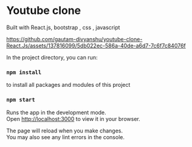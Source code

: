 # Youtube clone 
Built with React.js, bootstrap , css , javascript

https://github.com/gautam-divyanshu/youtube-clone-React.Js/assets/137816099/5db022ec-586a-40de-a6d7-7c6f7c84076f

In the project directory, you can run:

### `npm install`

to install all packages and modules of this project


### `npm start`

Runs the app in the development mode.\
Open [http://localhost:3000](http://localhost:3000) to view it in your browser.

The page will reload when you make changes.\
You may also see any lint errors in the console.



